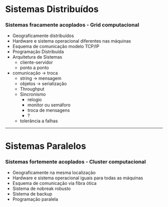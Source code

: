 # Sistemas Distribuídos

### Sistemas fracamente acoplados - Grid computacional
- Geograficamente distribuídos  
- Hardware e sistema operacional diferentes nas máquinas  
- Esquema de comunicação modelo TCP/IP
- Programação Distribuída
- Arquitetura de Sistemas
  - cliente-servidor
  - ponto a ponto
- comunicação -> troca
  - string -> mensagem
  - objetos -> serialização
  - Throughput
  - Sincronismo
    - relogio
    - monitor ou semáforo
    - troca de mensagens
    - ?
  - tolerância a falhas 

---

# Sistemas Paralelos

### Sistemas fortemente acoplados - Cluster computacional
- Geograficamente na mesma localização  
- Hardware e sistema operacional iguais para todas as máquinas  
- Esquema de comunicação via fibra ótica  
- Sistema de nobreak robusto  
- Sistema de backup  
- Programação paralela
